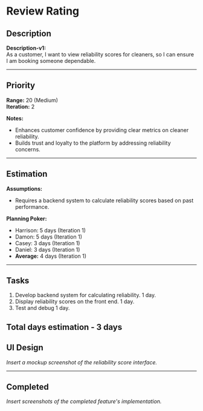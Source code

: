 # Review Rating

## Description
**Description-v1:**  
As a customer, I want to view reliability scores for cleaners, so I can ensure I am booking someone dependable.

---

## Priority
**Range:** 20 (Medium)  
**Iteration:** 2  

**Notes:**  
- Enhances customer confidence by providing clear metrics on cleaner reliability.  
- Builds trust and loyalty to the platform by addressing reliability concerns.

---

## Estimation
**Assumptions:**  
- Requires a backend system to calculate reliability scores based on past performance.  

**Planning Poker:**  
- Harrison: 5 days (Iteration 1)  
- Damon: 5 days (Iteration 1)  
- Casey: 3 days (Iteration 1)  
- Daniel: 3 days (Iteration 1)  
- **Average:** 4 days (Iteration 1)  

---

## Tasks
1. Develop backend system for calculating reliability. 1 day. 
2. Display reliability scores on the front end. 1 day.
3. Test and debug 1 day.

Total days estimation - 3 days
---

## UI Design
*Insert a mockup screenshot of the reliability score interface.*

---

## Completed
*Insert screenshots of the completed feature's implementation.*
